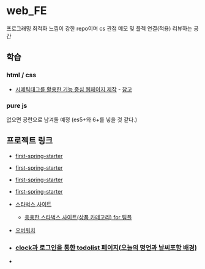 # web_FE 
프로그래밍 최적화 느낌이 강한 repo이며 cs 관점 메모 및 플젝 연결(적용) 리뷰하는 공간

## 학습
### html / css
- [시메틱태그를 활용한 기능 중심 웹페이지 제작](https://github.com/davJ-star/Nomads-coder/tree/master/%5Bstep%5D%20JS/%5Bnomad%20coder%5DChrome%20JS/%5Bpractice-TEST%5D%20Chrome%20Js)
        - [참고](https://github.com/davJ-star/web_FE/edit/main/README.md#clock%EA%B3%BC-%EB%A1%9C%EA%B7%B8%EC%9D%B8%EC%9D%84-%ED%86%B5%ED%95%9C-todolist-%ED%8E%98%EC%9D%B4%EC%A7%80%EC%98%A4%EB%8A%98%EC%9D%98-%EB%AA%85%EC%96%B8%EA%B3%BC-%EB%82%A0%EC%94%A8%ED%8F%AC%ED%95%A8-%EB%B0%B0%EA%B2%BD)

### pure js

없으면 공란으로 남겨둘 예정
(es5+와 6+를 넣을 것 같다.)




## 프로젝트 링크
- [first-spring-starter](https://github.com/davJ-star/first-spring-starter)
- [first-spring-starter](https://github.com/davJ-star/first-spring-starter)
- [first-spring-starter](https://github.com/davJ-star/first-spring-starter)
- [first-spring-starter](https://github.com/davJ-star/first-spring-starter)

- [스타벅스 사이트](https://github.com/davJ-star/Starbucks/tree/master)
    - [응용한 스타벅스 사이트(상품 카테고리) for 팀플](https://github.com/davJ-star/Starbucks/tree/master)
- [오버워치](https://github.com/davJ-star/Overwatch)
  
- ### [clock과 로그인을 통한 todolist 페이지(오늘의 명언과 날씨포함 배경)](https://github.com/davJ-star/Nomads-coder/tree/master/%5Bstep%5D%20JS/%5Bnomad%20coder%5DChrome%20JS/%5Bpractice%5D%20Chrome%20Js)
- 



